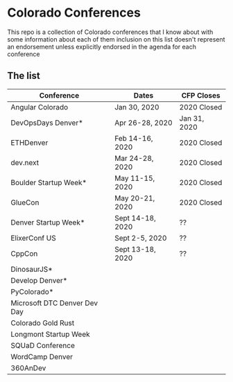 # Colorado Conferences

This repo is a collection of Colorado conferences that I know about with some information about each of them inclusion on this list doesn't represent an endorsement unless explicitly endorsed in the agenda for each conference

## The list

|Conference|Dates|CFP Closes|
|----------|-----|----------|
|Angular Colorado|Jan 30, 2020|2020 Closed|
|DevOpsDays Denver*|Apr 26-28, 2020|Jan 31, 2020|
|ETHDenver|Feb 14-16, 2020|2020 Closed|
|dev.next|Mar 24-28, 2020|2020 Closed|
|Boulder Startup Week*|May 11-15, 2020|2020 Closed|
|GlueCon|May 20-21, 2020|2020 Closed|
|Denver Startup Week*|Sept 14-18, 2020|??|
|ElixerConf US|Sept 2-5, 2020|??|
|CppCon|Sept 13-18, 2020|??|
|DinosaurJS*|||
|Develop Denver*|||
|PyColorado*|||
|Microsoft DTC Denver Dev Day|||
|Colorado Gold Rust|||
|Longmont Startup Week|||
|SQUaD Conference|||
|WordCamp Denver|||
|360AnDev|||
